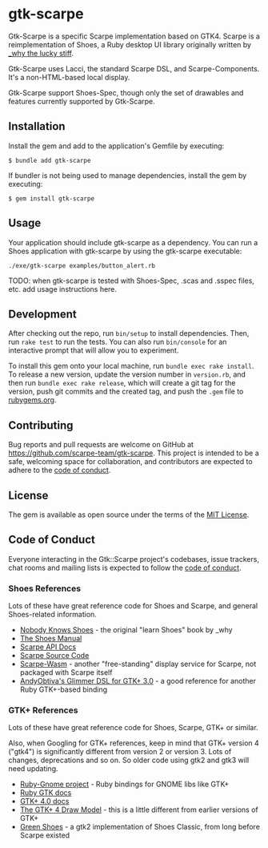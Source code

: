 # gtk-scarpe

Gtk-Scarpe is a specific Scarpe implementation based on GTK4. Scarpe is a reimplementation of Shoes, a Ruby desktop UI library originally written by [\_why the lucky stiff](https://en.wikipedia.org/wiki/Why_the_lucky_stiff).

Gtk-Scarpe uses Lacci, the standard Scarpe DSL, and Scarpe-Components. It's a non-HTML-based local display.

Gtk-Scarpe support Shoes-Spec, though only the set of drawables and features currently supported by Gtk-Scarpe.

## Installation

Install the gem and add to the application's Gemfile by executing:

    $ bundle add gtk-scarpe

If bundler is not being used to manage dependencies, install the gem by executing:

    $ gem install gtk-scarpe

## Usage

Your application should include gtk-scarpe as a dependency. You can run a Shoes application with gtk-scarpe by using the gtk-scarpe executable:

    ./exe/gtk-scarpe examples/button_alert.rb

TODO: when gtk-scarpe is tested with Shoes-Spec, .scas and .sspec files, etc. add usage instructions here.

## Development

After checking out the repo, run `bin/setup` to install dependencies. Then, run `rake test` to run the tests. You can also run `bin/console` for an interactive prompt that will allow you to experiment.

To install this gem onto your local machine, run `bundle exec rake install`. To release a new version, update the version number in `version.rb`, and then run `bundle exec rake release`, which will create a git tag for the version, push git commits and the created tag, and push the `.gem` file to [rubygems.org](https://rubygems.org).

## Contributing

Bug reports and pull requests are welcome on GitHub at https://github.com/scarpe-team/gtk-scarpe. This project is intended to be a safe, welcoming space for collaboration, and contributors are expected to adhere to the [code of conduct](https://github.com/scarpe-team/gtk-scarpe/blob/main/CODE_OF_CONDUCT.md).

## License

The gem is available as open source under the terms of the [MIT License](https://opensource.org/licenses/MIT).

## Code of Conduct

Everyone interacting in the Gtk::Scarpe project's codebases, issue trackers, chat rooms and mailing lists is expected to follow the [code of conduct](https://github.com/scarpe-team/gtk-scarpe/blob/main/CODE_OF_CONDUCT.md).

### Shoes References

Lots of these have great reference code for Shoes and Scarpe, and general Shoes-related information.

* [Nobody Knows Shoes](https://github.com/whymirror/why-archive/blob/master/shoes/nobody-knows-shoes.pdf) - the original "learn Shoes" book by \_why
* [The Shoes Manual](https://github.com/scarpe-team/scarpe/blob/main/docs/static/manual.md)
* [Scarpe API Docs](https://scarpe-team.github.io/scarpe/)
* [Scarpe Source Code](https://github.com/scarpe-team/scarpe/)
* [Scarpe-Wasm](https://github.com/scarpe-team/scarpe-wasm) - another "free-standing" display service for Scarpe, not packaged with Scarpe itself
* [AndyObtiva's Glimmer DSL for GTK+ 3.0](https://github.com/AndyObtiva/glimmer-dsl-gtk) - a good reference for another Ruby GTK+-based binding

### GTK+ References

Lots of these have great reference code for Shoes, Scarpe, GTK+ or similar.

Also, when Googling for GTK+ references, keep in mind that GTK+ version 4 ("gtk4") is significantly different from version 2 or version 3. Lots of changes, deprecations and so on. So older code using gtk2 and gtk3 will need updating.

* [Ruby-Gnome project](https://github.com/ruby-gnome/ruby-gnome) - Ruby bindings for GNOME libs like GTK+
* [Ruby GTK docs](https://www.rubydoc.info/gems/gtk4/4.2.0)
* [GTK+ 4.0 docs](https://docs.gtk.org/gtk4/getting_started.html)
* [The GTK+ 4 Draw Model](https://docs.gtk.org/gtk4/drawing-model.html) - this is a little different from earlier versions of GTK+
* [Green Shoes](https://github.com/ashbb/green_shoes) - a gtk2 implementation of Shoes Classic, from long before Scarpe existed
